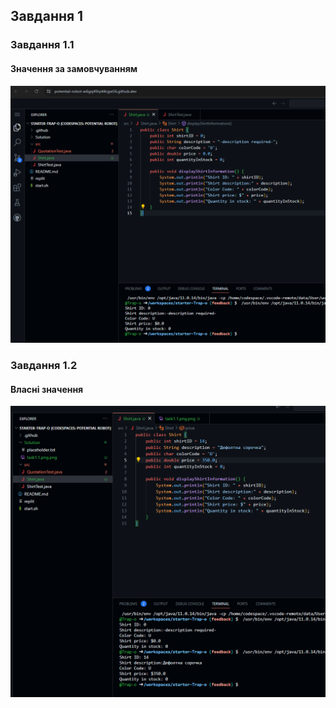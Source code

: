 ## Завдання 1

### Завдання 1.1 
#### Значення за замовчуванням
![](task1.1.png.png)
### Завдання 1.2
#### Власні значення
![](task1.2-1.png)